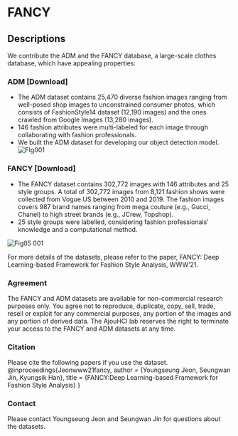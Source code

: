 # FANCY

## Descriptions
We contribute the ADM and the FANCY database, a large-scale clothes database, which have appealing properties:

### ADM  [Download]
- The ADM dataset contains 25,470 diverse fashion images ranging from well-posed shop images to unconstrained consumer photos, which consists of FashionStyle14 dataset (12,190 images) and the ones crawled from Google Images (13,280 images).
- 146 fashion attributes were multi-labeled for each image through collaborating with fashion professionals.
- We built the ADM dataset for developing our object detection model. 
![FIg001](https://user-images.githubusercontent.com/30140635/107113079-d8b8a380-689f-11eb-9d7e-99d18c15b5e4.jpeg)


### FANCY  [Download]
- The FANCY dataset contains 302,772 images with 146 attributes and 25 style groups.
A total of 302,772 images from 8,121 fashion shows were collected from Vogue US between 2010 and 2019. The fashion images covers 987 brand names ranging from mega couture (e.g., Gucci, Chanel) to high street brands (e.g., JCrew, Topshop).
- 25 style groups were labelled, considering fashion professionals’ knowledge and a computational method.


![Fig05 001](https://user-images.githubusercontent.com/30140635/107113084-e2420b80-689f-11eb-89ab-7251ecdf02e5.jpeg)


For more details of the datasets, please refer to the paper, FANCY: Deep Learning-based Framework for Fashion Style Analysis, WWW’21. 
 
### Agreement
The FANCY and ADM datasets are available for non-commercial research purposes only.
You agree not to reproduce, duplicate, copy, sell, trade, resell or exploit for any commercial purposes, any portion of the images and any portion of derived data.
The AjouHCI lab reserves the right to terminate your access to the FANCY and ADM datasets at any time.

### Citation
Please cite the following papers if you use the dataset.
@inproceedings{Jeonwww21fancy,
 author = {Youngseung Jeon, Seungwan Jin, Kyungsik Han},
 title = {FANCY:Deep Learning-based Framework for Fashion Style Analysis} }

### Contact
Please contact Youngseung Jeon and Seungwan Jin for questions about the datasets.

